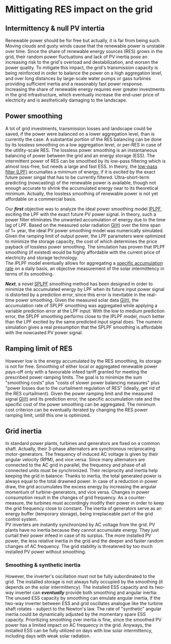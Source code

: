 # Mittigating RES impact on the grid

## Intermittency & null PV intertia
Renewable power should be for free but actually, it is far from being such. Moving clouds and gusty winds cause that the renewable power is unstable over time. Since the share of renewable energy sources (RES) grows in the grid, their random power fluctuations and lack of PV inertia pose an increasing risk to the grid's overload and destabilization, and worsen the power quality. To mitigate this impact, the grid's transmission capacity is being reinforced in order to balance the power on a high aggregation level, and over long distances by large-scale water pumps or gass turbines providing sufficient inertia and a reasonably fast power response. Increasing the share of renewable energy requires ever greater investments in the grid infrastructure, which eventually increase the end-user price of electricity and is aesthetically damaging to the landscape.  
## Power smoothing
A lot of grid investments, transmission losses and landscape could be saved, if the power were balanced on a lower aggregation level, than is currently the case. A substantial portion of the RES balancing can be done by its lossless smoothing on a low aggregation level, or per-RES in case of the utitlity-scale RES. The lossless power smoothing is an instantaneous balancing of power between the grid and an energy storage (ESS). The intermittent power of RES can be smoothed by its low-pass filtering which is almost loss-free, but needs a large and fast ESS. In theory, the [low-pass filter (LPF)](https://en.wikipedia.org/wiki/Low-pass_filter) accumaltes a minimum of energy, if it is excited by the exact future power singal that has to be currently filtered. Ultra-short-term predicting (nowcasting) of the renewable power is available, though not enough accurate to shrink the accumulated energy near to its theoretical minimum. Actually, the lossless smoothing of renewable power is not yet affordable on a commercial basis.  

Our ***first*** objective was to analyze the ideal power smoothing model [IPLPF](https://mhrons.github.io/pv_smooth/#ideal-predictive-smoothing-iplpf), exciting the LPF with the exact future PV power signal. In theory, such a power filter eliminates the unwanted accumulation of energy due to the time lag of LPF. Based on the measured solar radiation [GI(t)](https://mhrons.github.io/pv_log/) over the time span of 1+ year, the ideal PV power smoothing model was numerically simulated. Given the ramping limit of output power, the LPF parameters were optimized to minimize the storage capacity, the cost of which determines the price payback of lossless power smoothing. The simulation has proven that IPLPF smoothing (if existed) would be highly affordable with the current price of electricity and storage technology.   
The IPLPF model eventually allows for aggregating a [specific accumulation rate](https://mhrons.github.io/pv_smooth/#specific-accumulation-rate) on a daily basis, an objective measurement of the solar intermittency in terms of its smoothing.  

***Next***, a novel [SPLPF](https://mhrons.github.io/splpf/) smoothing method has been designed in order to minimize the accumulated energy by LPF when its future input power signal is distorted by a prediction error, since this error is inevitable in the real-time power smoothing. Given the measured solar data [GI(t)](https://mhrons.github.io/pv_log/), the accumulation rate of SPLPF smoothing was aggregated while applying a variable prediction error at the LPF input: With the low to medium prediction error, the SPLPF smoothing performs close to the IPLPF model, much better than the LPF excited by the same predicted input signal does. The numeric simulation gives a real presumption that the SPLPF smoothing is affordable with the nowcasted PV power signal.  

## Ramping limit of RES
However low is the energy accumulated by the RES smoothing, its storage is not for free. Smoothing of either local or aggregated renewable power pays-off only with a favourable infeed tariff granted for meeting the prescribed power ramping limits. The goal is to minimize the sum "smoothing costs" plus "costs of slower power balancing measures" plus "power losses due to the curtailment regulation of RES" (ideally, get rid of the RES curtailment). Given the power ramping limit and the measured signal [GI(t)](https://mhrons.github.io/pv_log/) and its prediction error, the specific accumulation rate and the specific cost of the power smoothing can be aggregated. The minimum cost criterion can be eventually iterated by changing the RES power ramping limit, untill this one is optimized.

## Grid inertia
In standard power plants, turbines and generators are fixed on a common shaft. Actually, their 3-phase alternators are synchronous reciprocating motor-generators. The frequency of induced AC voltage is given by their angular velocity (RPM), and vice versa. Since many alternators are connected to the AC grid in parallel, the frequency and phase of all connected units must be synchronized. Their reciprocity and inertia help keeping the grid in balance: Thanks to inertia, the total generated power is always equal to the total drawned power. In case of a reduction in power draw, the grid accumulates the excess energy by increasing the angular momentum of turbine-generators, and vice versa. Changes in power consumption result in the changes of grid frequency. As a counter-measure, the turbines must accordingly modify their power in order to keep the grid frequency close to constant. The inertia of generators serve as an energy buffer (temporary storage), being irreplaceable part of the grid control system.  
PV inverters are instantly synchronized by AC voltage from the grid. PV plants have no inertia because they cannot accumulate energy. They just curtail their power infeed in case of its surplus. The more installed PV power, the less relative inertia in the grid and the deeper and faster random changes of AC frequency. The grid stability is threatened by too much installed PV power without smoothing.

### Smoothing & synthetic inertia
However, the inverter's oscillation must not be fully subordinated to the grid. The installed storage is not always fully occupied by the smoothing (it depends on the solar intermittency). The installed ESS capacity and its two-way inverter can ***eventually*** provide both smoothing and angular inertia: The unused ESS capacity by smoothing can emulate angular inertia, if the two-way inverter between ESS and grid oscillates analogue like the turbine shaft rotates - subject to the Newton's law. The rate of "synthetic" angular inertia could be dynamically adjusted by the momentary spare ESS capacity. Prioritizing smoothing over inertia is fine, since the smoothed PV power has a limited impact on AC frequency in the grid. Anyways, the installed ESS can be fully utilized on days with low solar intermittency, including days with weak solar radiation.
